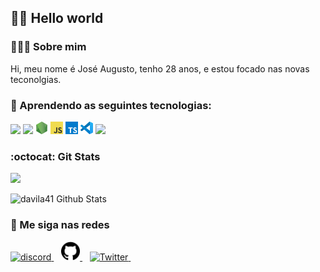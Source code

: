 ## 🖖🏻 Hello world
### 👨🏻‍💻  Sobre mim
Hi, meu nome é José Augusto, tenho 28 anos, e estou focado nas novas teconolgias.
### 🤯 Aprendendo as seguintes  tecnologias:
<code><img height="20" src="https://raw.githubusercontent.com/jmnote/z-icons/master/svg/java.svg"></code>
<code><img height="20" src="https://ionicframework.com/jp/docs/assets/icons/logo-react-icon.png"></code>
<code><img height="20" src="https://raw.githubusercontent.com/github/explore/80688e429a7d4ef2fca1e82350fe8e3517d3494d/topics/nodejs/nodejs.png"></code>
<code><img height="20" src="https://raw.githubusercontent.com/github/explore/80688e429a7d4ef2fca1e82350fe8e3517d3494d/topics/javascript/javascript.png"></code>
<code><img height="20" src="https://raw.githubusercontent.com/github/explore/80688e429a7d4ef2fca1e82350fe8e3517d3494d/topics/typescript/typescript.png"></code>
<code><img height="20" src="https://raw.githubusercontent.com/github/explore/80688e429a7d4ef2fca1e82350fe8e3517d3494d/topics/visual-studio-code/visual-studio-code.png"></code>
<code><img height="20" src="https://imagens.tiespecialistas.com.br/2015/02/git.jpg"></code>
### :octocat: Git Stats 
![](https://komarev.com/ghpvc/?username=davila41)

![davila41 Github Stats](https://github-readme-stats.vercel.app/api?username=davila41&show_icons=true&title_color=fff&icon_color=79ff97&text_color=9f9f9f&bg_color=151515)

### 📲  Me siga nas redes
<p>
<a href="https://www.instagram.com/">
  <img src="https://upload.wikimedia.org/wikipedia/commons/thumb/e/e7/Instagram_logo_2016.svg/132px-Instagram_logo_2016.svg.png" width="30px" alt="discord" target="_blank">
  </a> &nbsp;&nbsp;
<a href="https://github.com/davila41">
  <img src="https://github.com/deut-erium/deut-erium/blob/master/assets/github.svg" width="30px" alt="github" target="_blank">
  </a> &nbsp;&nbsp;
  <a href="https://twitter.com/">
    <img src="https://images.vexels.com/media/users/3/137419/isolated/preview/b1a3fab214230557053ed1c4bf17b46c-logotipo-do-iacute-cone-do-twitter-by-vexels.png" width="30px" alt="Twitter" target="_blank">
</a> &nbsp;&nbsp;
  </p>
